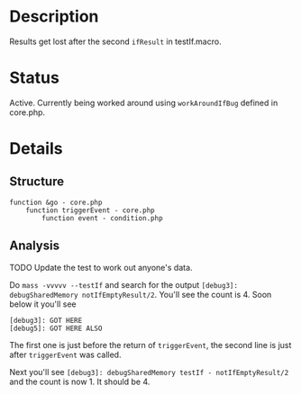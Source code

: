 # Description

Results get lost after the second `ifResult` in testIf.macro. 

# Status

Active. Currently being worked around using `workAroundIfBug` defined in core.php.

# Details

## Structure

    function &go - core.php
        function triggerEvent - core.php
            function event - condition.php
    
## Analysis

TODO Update the test to work out anyone's data.

Do `mass -vvvvv --testIf` and search for the output `[debug3]: debugSharedMemory notIfEmptyResult/2`. You'll see the count is 4. Soon below it you'll see

    [debug3]: GOT HERE                                                                                                                                                                              
    [debug5]: GOT HERE ALSO                                                                                                                                                                         

The first one is just before the return of `triggerEvent`, the second line is just after `triggerEvent` was called.

Next you'll see `[debug3]: debugSharedMemory testIf - notIfEmptyResult/2` and the count is now 1. It should be 4.

